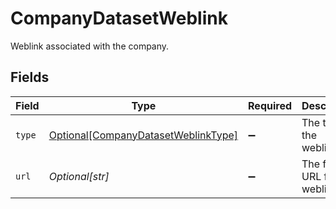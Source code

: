 # CompanyDatasetWeblink

Weblink associated with the company.


## Fields

| Field                                                                                   | Type                                                                                    | Required                                                                                | Description                                                                             |
| --------------------------------------------------------------------------------------- | --------------------------------------------------------------------------------------- | --------------------------------------------------------------------------------------- | --------------------------------------------------------------------------------------- |
| `type`                                                                                  | [Optional[CompanyDatasetWeblinkType]](../../models/shared/companydatasetweblinktype.md) | :heavy_minus_sign:                                                                      | The type of the weblink.                                                                |
| `url`                                                                                   | *Optional[str]*                                                                         | :heavy_minus_sign:                                                                      | The full URL for the weblink.                                                           |